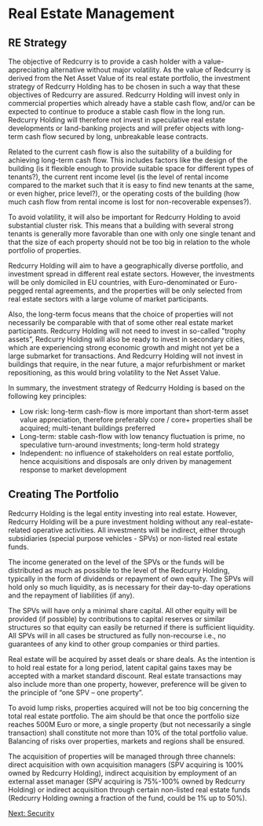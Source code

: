 # Real Estate Management
## RE Strategy
The objective of Redcurry is to provide a cash holder with a value-appreciating alternative without major volatility. As the value of Redcurry is derived from the Net Asset Value of its real estate portfolio, the investment strategy of Redcurry Holding has to be chosen in such a way that these objectives of Redcurry are assured. Redcurry Holding will invest only in commercial properties which already have a stable cash flow, and/or can be expected to continue to produce a stable cash flow in the long run. Redcurry Holding will therefore not invest in speculative real estate developments or land-banking projects and will prefer objects with long-term cash flow secured by long, unbreakable lease contracts.

Related to the current cash flow is also the suitability of a building for achieving long-term cash flow. This includes factors like the design of the building (is it flexible enough to provide suitable space for different types of tenants?), the current rent income level (is the level of rental income compared to the market such that it is easy to find new tenants at the same, or even higher, price level?), or the operating costs of the building (how much cash flow from rental income is lost for non-recoverable expenses?).

To avoid volatility, it will also be important for Redcurry Holding to avoid substantial cluster risk. This means that a building with several strong tenants is generally more favorable than one with only one single tenant and that the size of each property should not be too big in relation to the whole portfolio of properties.

Redcurry Holding will aim to have a geographically diverse portfolio, and investment spread in different real estate sectors. However, the investments will be only domiciled in EU countries, with Euro-denominated or Euro-pegged rental agreements, and the properties will be only selected from real estate sectors with a large volume of market participants. 

Also, the long-term focus means that the choice of properties will not necessarily be comparable with that of some other real estate market participants. Redcurry Holding will not need to invest in so-called "trophy assets”, Redcurry Holding will also be ready to invest in secondary cities, which are experiencing strong economic growth and might not yet be a large submarket for transactions. And Redcurry Holding will not invest in buildings that require, in the near future, a major refurbishment or market repositioning, as this would bring volatility to the Net Asset Value.

In summary, the investment strategy of Redcurry Holding is based on the following key principles:
* Low risk: long-term cash-flow is more important than short-term asset value appreciation, therefore preferably core / core+ properties shall be acquired; multi-tenant buildings preferred
* Long-term: stable cash-flow with low tenancy fluctuation is prime, no speculative turn-around investments; long-term hold strategy
* Independent: no influence of stakeholders on real estate portfolio, hence acquisitions and disposals are only driven by management response to market development



## Creating The Portfolio
Redcurry Holding is the legal entity investing into real estate. However, Redcurry Holding will be a pure investment holding without any real-estate-related operative activities. All investments will be indirect, either through subsidiaries (special purpose vehicles - SPVs) or non-listed real estate funds.

The income generated on the level of the SPVs or the funds will be distributed as much as possible to the level of the Redcurry Holding, typically in the form of dividends or repayment of own equity. The SPVs will hold only so much liquidity, as is necessary for their day-to-day operations and the repayment of liabilities (if any).

The SPVs will have only a minimal share capital. All other equity will be provided (if possible) by contributions to capital reserves or similar structures so that equity can easily be returned if there is sufficient liquidity.
All SPVs will in all cases be structured as fully non-recourse i.e., no guarantees of any kind to other group companies or third parties.

Real estate will be acquired by asset deals or share deals. As the intention is to hold real estate for a long period, latent capital gains taxes may be accepted with a market standard discount. Real estate transactions may also include more than one property, however, preference will be given to the principle of “one SPV – one property”.

To avoid lump risks, properties acquired will not be too big concerning the total real estate portfolio. The aim should be that once the portfolio size reaches 500M Euro or more, a single property (but not necessarily a single transaction) shall constitute not more than 10% of the total portfolio value. Balancing of risks over properties, markets and regions shall be ensured.

The acquisition of properties will be managed through three channels: direct acquisition with own acquisition managers (SPV acquiring is 100% owned by Redcurry Holding), indirect acquisition by employment of an external asset manager (SPV acquiring is 75%-100% owned by Redcurry Holding) or indirect acquisition through certain non-listed real estate funds (Redcurry Holding owning a fraction of the fund, could be 1% up to 50%).

[Next: Security](/asset/security/overview.md)